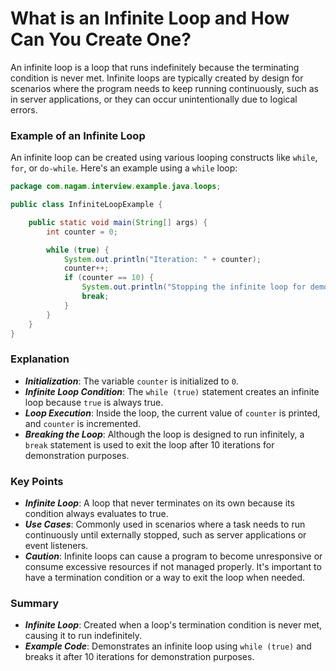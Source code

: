 # What is an Infinite Loop and How Can You Create One?

An infinite loop is a loop that runs indefinitely because the terminating condition is never met. Infinite loops are typically created by design for scenarios where the program needs to keep running continuously, such as in server applications, or they can occur unintentionally due to logical errors.

### Example of an Infinite Loop

An infinite loop can be created using various looping constructs like `while`, `for`, or `do-while`. Here's an example using a `while` loop:

```java
package com.nagam.interview.example.java.loops;

public class InfiniteLoopExample {

    public static void main(String[] args) {
        int counter = 0;

        while (true) {
            System.out.println("Iteration: " + counter);
            counter++;
            if (counter == 10) {
                System.out.println("Stopping the infinite loop for demonstration purposes.");
                break;
            }
        }
    }
}
```
### Explanation
- ***Initialization***: The variable `counter` is initialized to `0`.
- ***Infinite Loop Condition***: The `while (true)` statement creates an infinite loop because `true` is always true.
- ***Loop Execution***: Inside the loop, the current value of `counter` is printed, and `counter` is incremented.
- ***Breaking the Loop***: Although the loop is designed to run infinitely, a `break` statement is used to exit the loop after 10 iterations for demonstration purposes.

### Key Points
- ***Infinite Loop***: A loop that never terminates on its own because its condition always evaluates to true.
- ***Use Cases***: Commonly used in scenarios where a task needs to run continuously until externally stopped, such as server applications or event listeners.
- ***Caution***: Infinite loops can cause a program to become unresponsive or consume excessive resources if not managed properly. It's important to have a termination condition or a way to exit the loop when needed.

### Summary
- ***Infinite Loop***: Created when a loop's termination condition is never met, causing it to run indefinitely.
- ***Example Code***: Demonstrates an infinite loop using `while (true)` and breaks it after 10 iterations for demonstration purposes.
